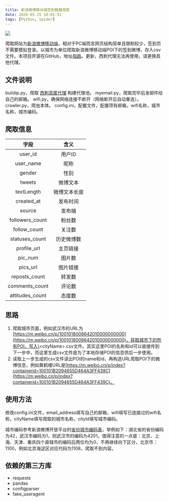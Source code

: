 ```yaml
---
title: 新浪微博移动端签到数据爬取
date: 2020-05-25 18:01:51
tags: [Python, Spider]
---
```


![](https://img.shields.io/badge/python-3.7-blue.svg)

爬取网站为[新浪微博移动端](https://m.weibo.cn)，相对于PC端而言网页结构简单且限制较少，签到页不需要模拟登录。以城市为单位爬取新浪微博移动端POI下的签到微博，存入csv文件。本项目开源在GitHub，地址[指路](https://github.com/WanZixin/SinaWeibo-LocationSignIn-spider)。更新，西刺代理无法再使用，请更换其他代理。<!--more-->

## 文件说明

buildip.py，爬取 [西刺高匿代理](https://www.xicidaili.com/nn/) 构建代理池。 
myemail.py，爬取完毕后发邮件给自己的邮箱。
wifi.py，确保网络连接不断开（网络断开后自动重连）。 
crawler.py，爬虫本体。
config.ini，配置文件，配置项有邮箱，wifi名称，城市名称，城市编码。

## 爬取信息

|      字段       |     含义     |
| :-------------: | :----------: |
|     user_id     |    用户ID    |
|    user_name    |     昵称     |
|     gender      |     性别     |
|     tweets      |   微博文本   |
|   textLength    | 微博文本长度 |
|   created_at    |   发布时间   |
|     source      |    发布端    |
| followers_count |    粉丝数    |
|  follow_count   |    关注数    |
| statuses_count  |  历史微博数  |
|   profile_url   |   主页链接   |
|     pic_num     |    图片数    |
|    pics_url     |   图片链接   |
|  reposts_count  |    转发数    |
| comments_count  |    评论数    |
| attitudes_count |    态度数    |

## 思路

1. 爬取城市页面，例如武汉市的URL为[https://m.weibo.cn/p/1001018008642010000000000](https://m.weibo.cn/p/1001018008642010000000000)，获取城市下的所有POI，写入\<cityName\>.csv文件。其实这里POI的名称和id可以直接传到下一步中，而这里生成csv文件是为了本地存储POI的信息供后一步使用。
2. 读取上一步生成的csv文件读出POI的name和id，再构造URL爬取POI下的微博信息，例如黄鹤楼URL是[https://m.weibo.cn/p/index?containerid=100101B2094655D464A3FF439C](https://m.weibo.cn/p/index?containerid=100101B2094655D464A3FF439C)。

## 使用方法

修改config.ini文件，email_address填写自己的邮箱，wifi填写已连接过的wifi名称，cityName填写爬取的城市名称，cityId填写城市编码。

城市编码参考新浪微博开放平台的[省份城市编码表](https://open.weibo.com/wiki/%E7%9C%81%E4%BB%BD%E5%9F%8E%E5%B8%82%E7%BC%96%E7%A0%81%E8%A1%A8)，举例如下：湖北省的省份编码为42，武汉市编码为1，则武汉市的编码为4201。值得注意的一点是：北京、上海、天津、重庆四个直辖市的编码后两位均为0，不再继续向下区分，北京市：1100，例如北京海淀区对应代码为1108，爬取不到内容。

## 依赖的第三方库

- requests
- pandas
- configparser
- fake_useragent  